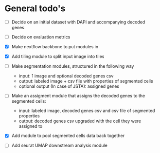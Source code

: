 # General todo's
- [ ] Decide on an initial dataset with DAPI and accompanying decoded genes
- [ ] Decide on evaluation metrics 
- [x] Make nextflow backbone to put modules in
- [x] Add tiling module to split input image into tiles 
- [ ] Make segmentation modules, structured in the following way
    - input: 1 image and optional decoded genes csv
    - output: labeled image + csv file with properties of segmented cells
    - optional output (In case of JSTA): assigned genes
- [ ] Make an assigment module that assigns the decoded genes to the segmented cells:
    - input: labeled image, decoded genes csv and csv file of segmented properties
    - output: decoded genes csv upgraded with the cell they were assigned to
- [x] Add module to pool segmented cells data back together
- [ ] Add seurat UMAP downstream analysis module

